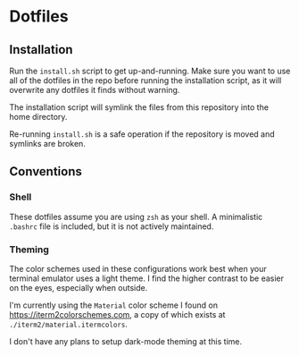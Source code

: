 # Dotfiles
## Installation
Run the `install.sh` script to get up-and-running.
Make sure you want to use all of the dotfiles in the
repo before running the installation script, as it
will overwrite any dotfiles it finds without warning.

The installation script will symlink the files from this
repository into the home directory.

Re-running `install.sh` is a safe operation if the
repository is moved and symlinks are broken.

## Conventions
### Shell
These dotfiles assume you are using `zsh` as your shell.
A minimalistic `.bashrc` file is included, but it is
not actively maintained.

### Theming
The color schemes used in these configurations work best when
your terminal emulator uses a light theme. I find the higher contrast
to be easier on the eyes, especially when outside.

I'm currently using the `Material` color scheme I found on
<https://iterm2colorschemes.com>, a copy of which exists at
`./iterm2/material.itermcolors`.

I don't have any plans to setup dark-mode theming at this time.
